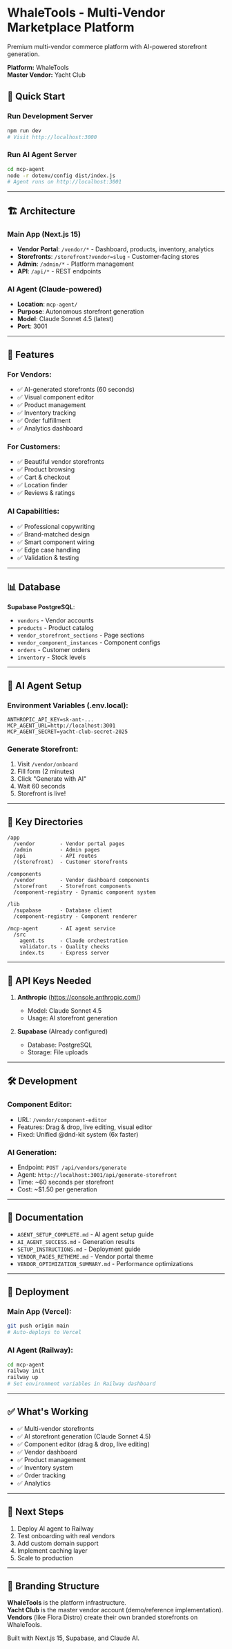 # WhaleTools - Multi-Vendor Marketplace Platform

Premium multi-vendor commerce platform with AI-powered storefront generation.

**Platform:** WhaleTools  
**Master Vendor:** Yacht Club

## 🚀 Quick Start

### Run Development Server
```bash
npm run dev
# Visit http://localhost:3000
```

### Run AI Agent Server
```bash
cd mcp-agent
node -r dotenv/config dist/index.js
# Agent runs on http://localhost:3001
```

---

## 🏗️ Architecture

### **Main App** (Next.js 15)
- **Vendor Portal**: `/vendor/*` - Dashboard, products, inventory, analytics
- **Storefronts**: `/storefront?vendor=slug` - Customer-facing stores
- **Admin**: `/admin/*` - Platform management
- **API**: `/api/*` - REST endpoints

### **AI Agent** (Claude-powered)
- **Location**: `mcp-agent/`
- **Purpose**: Autonomous storefront generation
- **Model**: Claude Sonnet 4.5 (latest)
- **Port**: 3001

---

## 🎨 Features

### **For Vendors**:
- ✅ AI-generated storefronts (60 seconds)
- ✅ Visual component editor
- ✅ Product management
- ✅ Inventory tracking
- ✅ Order fulfillment
- ✅ Analytics dashboard

### **For Customers**:
- ✅ Beautiful vendor storefronts
- ✅ Product browsing
- ✅ Cart & checkout
- ✅ Location finder
- ✅ Reviews & ratings

### **AI Capabilities**:
- ✅ Professional copywriting
- ✅ Brand-matched design
- ✅ Smart component wiring
- ✅ Edge case handling
- ✅ Validation & testing

---

## 📊 Database

**Supabase PostgreSQL**:
- `vendors` - Vendor accounts
- `products` - Product catalog
- `vendor_storefront_sections` - Page sections
- `vendor_component_instances` - Component configs
- `orders` - Customer orders
- `inventory` - Stock levels

---

## 🤖 AI Agent Setup

### **Environment Variables** (.env.local):
```env
ANTHROPIC_API_KEY=sk-ant-...
MCP_AGENT_URL=http://localhost:3001
MCP_AGENT_SECRET=yacht-club-secret-2025
```

### **Generate Storefront**:
1. Visit `/vendor/onboard`
2. Fill form (2 minutes)
3. Click "Generate with AI"
4. Wait 60 seconds
5. Storefront is live!

---

## 📁 Key Directories

```
/app
  /vendor        - Vendor portal pages
  /admin         - Admin pages
  /api           - API routes
  /(storefront)  - Customer storefronts

/components
  /vendor        - Vendor dashboard components
  /storefront    - Storefront components
  /component-registry - Dynamic component system

/lib
  /supabase      - Database client
  /component-registry - Component renderer

/mcp-agent       - AI agent service
  /src
    agent.ts     - Claude orchestration
    validator.ts - Quality checks
    index.ts     - Express server
```

---

## 🔑 API Keys Needed

1. **Anthropic** (https://console.anthropic.com/)
   - Model: Claude Sonnet 4.5
   - Usage: AI storefront generation

2. **Supabase** (Already configured)
   - Database: PostgreSQL
   - Storage: File uploads

---

## 🛠️ Development

### **Component Editor**:
- URL: `/vendor/component-editor`
- Features: Drag & drop, live editing, visual editor
- Fixed: Unified @dnd-kit system (6x faster)

### **AI Generation**:
- Endpoint: `POST /api/vendors/generate`
- Agent: `http://localhost:3001/api/generate-storefront`
- Time: ~60 seconds per storefront
- Cost: ~$1.50 per generation

---

## 📖 Documentation

- `AGENT_SETUP_COMPLETE.md` - AI agent setup guide
- `AI_AGENT_SUCCESS.md` - Generation results
- `SETUP_INSTRUCTIONS.md` - Deployment guide
- `VENDOR_PAGES_RETHEME.md` - Vendor portal theme
- `VENDOR_OPTIMIZATION_SUMMARY.md` - Performance optimizations

---

## 🚢 Deployment

### **Main App** (Vercel):
```bash
git push origin main
# Auto-deploys to Vercel
```

### **AI Agent** (Railway):
```bash
cd mcp-agent
railway init
railway up
# Set environment variables in Railway dashboard
```

---

## ✅ What's Working

- ✅ Multi-vendor storefronts
- ✅ AI storefront generation (Claude Sonnet 4.5)
- ✅ Component editor (drag & drop, live editing)
- ✅ Vendor dashboard
- ✅ Product management
- ✅ Inventory system
- ✅ Order tracking
- ✅ Analytics

---

## 🎯 Next Steps

1. Deploy AI agent to Railway
2. Test onboarding with real vendors
3. Add custom domain support
4. Implement caching layer
5. Scale to production

---

## 📛 Branding Structure

**WhaleTools** is the platform infrastructure.  
**Yacht Club** is the master vendor account (demo/reference implementation).  
**Vendors** (like Flora Distro) create their own branded storefronts on WhaleTools.

Built with Next.js 15, Supabase, and Claude AI.

